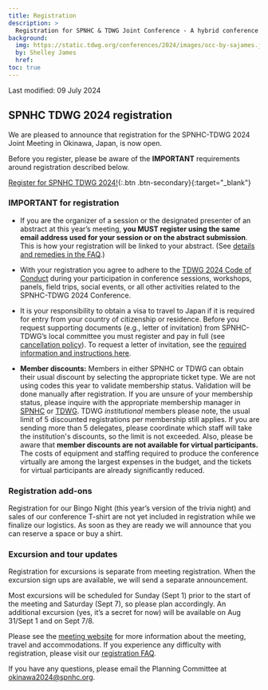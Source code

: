 ```yaml
---
title: Registration
description: >
  Registration for SPNHC & TDWG Joint Conference - A hybrid conference in Okinawa, Japan, 2-6 September 2024
background:
  img: https://static.tdwg.org/conferences/2024/images/occ-by-sajames.jpg
  by: Shelley James
  href: 
toc: true
---
```


Last modified:  09 July 2024

## SPNHC TDWG 2024 registration

We are pleased to announce that registration for the SPNHC-TDWG 2024 Joint Meeting in Okinawa, Japan, is now open.

Before you register, please be aware of the **IMPORTANT** requirements around registration described below.

[Register for SPNHC TDWG 2024!](https://register.oxfordabstracts.com/event/6771?preview=false){:.btn .btn-secondary}{:target="_blank"}

### IMPORTANT for registration

- If you are the organizer of a session or the designated presenter of an abstract at this year’s meeting, **you MUST register using the same email address used for your session or on the abstract submission**. This is how your registration will be linked to your abstract. (See [details and remedies in the FAQ](/conferences/2024/registration/faq).)

- With your registration you agree to adhere to the [TDWG 2024 Code of Conduct](https://www.tdwg.org/conferences/2024/code-of-conduct/) during your participation in conference sessions, workshops, panels, field trips, social events, or all other activities related to the SPNHC-TDWG 2024 Conference.

- It is your responsibility to obtain a visa to travel to Japan if it is required for entry from your country of citizenship or residence. Before you request supporting documents (e.g., letter of invitation) from SPNHC-TDWG’s local committee you must register and pay in full (see [cancellation policy](/conferences/2024/registration/cancellation-policy)). To request a letter of invitation, see the [required information and instructions here](https://www.tdwg.org/conferences/2024/#visa-requirements).

- **Member discounts:**  Members in either SPNHC or TDWG can obtain their usual discount by selecting the appropriate ticket type. We are not using codes this year to validate membership status. Validation will be done manually after registration.  If you are unsure of your membership status, please inquire with the appropriate membership manager in [SPNHC](mailto:membership@spnhc.org) or [TDWG](mailto:secretariat@tdwg.org).  TDWG _institutional_ members please note, the usual limit of 5 discounted registrations per membership still applies.  If you are sending more than 5 delegates, please coordinate which staff will take the institution's discounts, so the limit is not exceeded. Also, please be aware that **member discounts are not available for virtual participants.** The costs of equipment and staffing required to produce the conference virtually are among the largest expenses in the budget, and the tickets for virtual participants are already significantly reduced.

### Registration add-ons

Registration for our Bingo Night (this year’s version of the trivia night) and sales of our conference T-shirt are not yet included in registration while we finalize our logistics. As soon as they are ready we will announce that you can reserve a space or buy a shirt.

### Excursion and tour updates

Registration for excursions is separate from meeting registration. When the excursion sign ups are available, we will send a separate announcement.

Most excursions will be scheduled for Sunday (Sept 1) prior to the start of the meeting and Saturday (Sept 7), so please plan accordingly. An additional excursion (yes, it’s a secret for now) will be available on Aug 31/Sept 1 and on Sept 7/8.

Please see the [meeting website](https://www.tdwg.org/conferences/2024/) for more information about the meeting, travel and accommodations. If you experience any difficulty with registration, please visit our [registration FAQ](/conferences/2024/registration/faq).

If you have any questions, please email the Planning Committee at [okinawa2024@spnhc.org](mailto:okinawa2024@spnhc.org).
